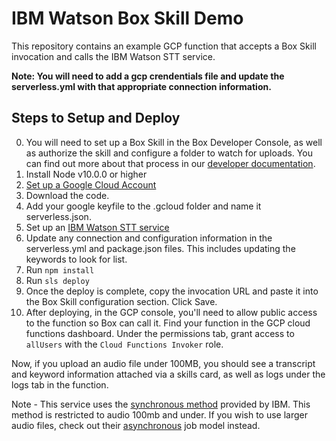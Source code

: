 # IBM Watson Box Skill Demo
This repository contains an example GCP function that accepts a Box Skill invocation and calls the IBM Watson STT service.

**Note: You will need to add a gcp crendentials file and update the serverless.yml with that appropriate connection information.**

## Steps to Setup and Deploy

0. You will need to set up a Box Skill in the Box Developer Console, as well as authorize the skill and configure a folder to watch for uploads. You can find out more about that process in our [developer documentation](https://developer.box.com/guides/applications/custom-skills/setup/). 
1. Install Node v10.0.0 or higher
2. [Set up a Google Cloud Account](https://serverless.com/framework/docs/providers/google/guide/credentials/)
3. Download the code.
4. Add your google keyfile to the .gcloud folder and name it serverless.json.
5. Set up an [IBM Watson STT service](https://cloud.ibm.com/docs/speech-to-text?topic=speech-to-text-gettingStarted#getting-started-before-you-begin-cloud)
6. Update any connection and configuration information in the serverless.yml and package.json files. This includes updating the keywords to look for list.
7. Run `npm install`
8. Run `sls deploy`
9. Once the deploy is complete, copy the invocation URL and paste it into the Box Skill configuration section. Click Save.
10. After deploying, in the GCP console, you'll need to allow public access to the function so Box can call it. Find your function in the GCP cloud functions dashboard. Under the permissions tab, grant access to `allUsers` with the `Cloud Functions Invoker` role. 

Now, if you upload an audio file under 100MB, you should see a transcript and keyword information attached via a skills card, as well as logs under the logs tab in the function.

Note - This service uses the [synchronous method](https://cloud.ibm.com/docs/speech-to-text?topic=speech-to-text-http#HTTP-basic) provided by IBM. This method is restricted to audio 100mb and under. If you wish to use larger audio files, check out their [asynchronous](https://cloud.ibm.com/docs/speech-to-text?topic=speech-to-text-async) job model instead. 
